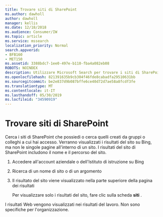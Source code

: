 ```yaml
---
title: Trovare siti di SharePoint
ms.author: dawholl
author: dawholl
manager: kellis
ms.date: 12/18/2018
ms.audience: Consumer/IW
ms.topic: article
ms.service: mssearch
localization_priority: Normal
search.appverid:
- BFB160
- MET150
ms.assetid: 3388bdc7-1ee0-497e-b110-fba4a082eb08
ROBOTS: NOINDEX
description: Utilizzare Microsoft Search per trovare i siti di SharePoint e i dettagli che verranno visualizzati
ms.openlocfilehash: 821391635b9cb304f46fde8cabadfa29510631bb
ms.sourcegitcommit: be2e837d9b087bffe6ce40d72d7ae58a8fcdf3fe
ms.translationtype: MT
ms.contentlocale: it-IT
ms.lasthandoff: 05/30/2019
ms.locfileid: "34590919"
---
```

# <a name="find-sharepoint-sites"></a>Trovare siti di SharePoint

Cerca i siti di SharePoint che possiedi o cerca quelli creati da gruppi o colleghi a cui hai accesso. Verranno visualizzati i risultati del sito su Bing, ma non le singole pagine all'interno di un sito. I risultati del sito di SharePoint includono il nome e il percorso del sito.
  
1. Accedere all'account aziendale o dell'Istituto di istruzione su Bing
    
2. Ricerca di un nome di sito o di un argomento
    
3. Il risultato del sito viene visualizzato nella parte superiore della pagina dei risultati
    
    Per visualizzare solo i risultati del sito, fare clic sulla scheda **siti** . 
    
I risultati Web vengono visualizzati nei risultati del lavoro. Non sono specifiche per l'organizzazione.

  

